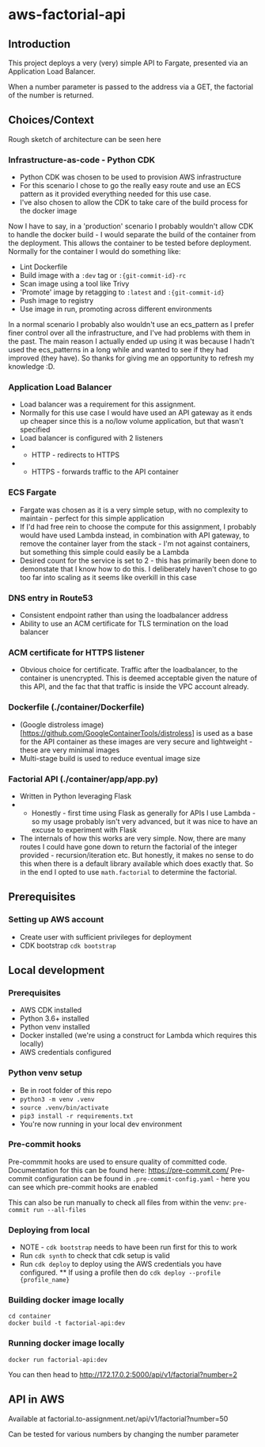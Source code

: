 # aws-factorial-api

## Introduction
This project deploys a very (very) simple API to Fargate, presented via an Application Load Balancer.

When a number parameter is passed to the address via a GET, the factorial of the number is returned.

## Choices/Context

Rough sketch of architecture can be seen here

### Infrastructure-as-code - Python CDK
* Python CDK was chosen to be used to provision AWS infrastructure
* For this scenario I chose to go the really easy route and use an ECS pattern as it provided everything needed for this use case.
* I've also chosen to allow the CDK to take care of the build process for the docker image

Now I have to say, in a 'production' scenario I probably wouldn't allow CDK to handle the docker build - I would separate the build of the container from the deployment. This allows the container to be tested before deployment. Normally for the container I would do something like:
* Lint Dockerfile
* Build image with a `:dev` tag or `:{git-commit-id}-rc`
* Scan image using a tool like Trivy
* 'Promote' image by retagging to `:latest` and `:{git-commit-id}`
* Push image to registry
* Use image in run, promoting across different environments

In a normal scenario I probably also wouldn't use an ecs_pattern as I prefer finer control over all the infrastructure, and I've had problems with them in the past. The main reason I actually ended up using it was because I hadn't used the ecs_patterns in a long while and wanted to see if they had improved (they have). So thanks for giving me an opportunity to refresh my knowledge :D.

### Application Load Balancer
* Load balancer was a requirement for this assignment.
* Normally for this use case I would have used an API gateway as it ends up cheaper since this is a no/low volume application, but that wasn't specified
* Load balancer is configured with 2 listeners
* * HTTP - redirects to HTTPS
* * HTTPS - forwards traffic to the API container

### ECS Fargate
* Fargate was chosen as it is a very simple setup, with no complexity to maintain - perfect for this simple application
* If I'd had free rein to choose the compute for this assignment, I probably would have used Lambda instead, in combination with API gateway, to remove the container layer from the stack - I'm not against containers, but something this simple could easily be a Lambda
* Desired count for the service is set to 2 - this has primarily been done to demonstate that I know how to do this. I deliberately haven't chose to go too far into scaling as it seems like overkill in this case

### DNS entry in Route53
* Consistent endpoint rather than using the loadbalancer address
* Ability to use an ACM certificate for TLS termination on the load balancer

### ACM certificate for HTTPS listener
* Obvious choice for certificate. Traffic after the loadbalancer, to the container is unencrypted. This is deemed acceptable given the nature of this API, and the fac that that traffic is inside the VPC account already.

### Dockerfile (./container/Dockerfile)
* (Google distroless image)[https://github.com/GoogleContainerTools/distroless] is used as a base for the API container as these images are very secure and lightweight - these are very minimal images
* Multi-stage build is used to reduce eventual image size

### Factorial API (./container/app/app.py)
* Written in Python leveraging Flask
* * Honestly - first time using Flask as generally for APIs I use Lambda - so my usage probably isn't very advanced, but it was nice to have an excuse to experiment with Flask
* The internals of how this works are very simple. Now, there are many routes I could have gone down to return the factorial of the integer provided - recursion/iteration etc. But honestly, it makes no sense to do this when there is a default library available which does exactly that. So in the end I opted to use `math.factorial` to determine the factorial.

## Prerequisites
### Setting up AWS account
* Create user with sufficient privileges for deployment
* CDK bootstrap `cdk bootstrap`

## Local development
### Prerequisites
* AWS CDK installed
* Python 3.6+ installed
* Python venv installed
* Docker installed (we're using a construct for Lambda which requires this locally)
* AWS credentials configured

### Python venv setup
* Be in root folder of this repo
* `python3 -m venv .venv`
* `source .venv/bin/activate`
* `pip3 install -r requirements.txt`
* You're now running in your local dev environment

### Pre-commit hooks
Pre-commmit hooks are used to ensure quality of committed code. Documentation for this can be found here: https://pre-commit.com/
Pre-commit configuration can be found in `.pre-commit-config.yaml` - here you can see which pre-commit hooks are enabled

This can also be run manually to check all files from within the venv: `pre-commit run --all-files`

### Deploying from local
* NOTE - `cdk bootstrap` needs to have been run first for this to work
* Run `cdk synth` to check that cdk setup is valid
* Run `cdk deploy` to deploy using the AWS credentials you have configured.
** If using a profile then do `cdk deploy --profile {profile_name}`

### Building docker image locally
```
cd container
docker build -t factorial-api:dev
```

### Running docker image locally
```
docker run factorial-api:dev
```
You can then head to http://172.17.0.2:5000/api/v1/factorial?number=2

## API in AWS
Available at factorial.to-assignment.net/api/v1/factorial?number=50

Can be tested for various numbers by changing the number parameter
